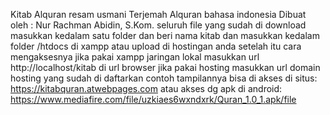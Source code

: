Kitab
Alquran resam usmani
Terjemah Alquran bahasa indonesia
Dibuat oleh :
Nur Rachman Abidin, S.Kom.
seluruh file yang sudah di download masukkan kedalam satu folder dan beri nama kitab dan masukkan kedalam folder /htdocs di xampp atau upload di hostingan anda
setelah itu cara mengaksesnya jika pakai xampp jaringan lokal masukkan url http://localhost/kitab di url browser
jika pakai hosting masukkan url domain hosting yang sudah di daftarkan
contoh tampilannya bisa di akses di situs:
https://kitabquran.atwebpages.com
atau akses dg apk di android:
https://www.mediafire.com/file/uzkiaes6wxndxrk/Quran_1.0_1.apk/file
